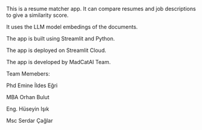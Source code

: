 This is a resume matcher app. It can compare resumes and job descriptions to give a similarity score.

It uses the LLM model embedings of the documents.

The app is built using Streamlit and Python.

The app is deployed on Streamlit Cloud.

The app is developed by MadCatAI Team.

Team Memebers:

Phd Emine İldes Eğri

MBA Orhan Bulut

Eng. Hüseyin Işık

Msc Serdar Çağlar
